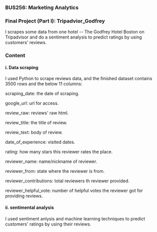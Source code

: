 ### BUS256: Marketing Analytics
### Final Project (Part I): Tripadvior_Godfrey
I scrapes some data from one hotel -- The Godfrey Hotel Boston on Tripadvisor and do a sentiment analysis to predict ratings by using customers' reviews. 
### Content
#### i. Data scraping
I used Python to scrape reviews data, and the finished dataset contains 3500 rows and the below 11 columns: 

scraping_date: the date of scraping.

google_url: url for access.

review_raw: reviews' raw html.

review_title: the title of review.

review_text: body of review.

date_of_experience: visited dates.

rating: how many stars this reviewer rates the place.

reviewer_name: name/nickname of reviewer.

reviewer_from: state where the reviewer is from.

reviewer_contributions: total reviewers th reviewer provided.

reviewer_helpful_vote: number of helpful votes the reviewer got for providing reviews.

#### ii. sentimental analysis
I used sentiment anlysis and machine learning techniques to predict customers' ratings by using their reviews. 
